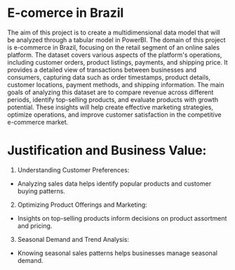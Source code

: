 # E-comerce in Brazil
The aim of this project is to create a multidimensional data model that will be analyzed through a tabular model in PowerBI. The domain of this project is e-commerce in Brazil, focusing on the retail segment of an online sales platform. 
The dataset covers various aspects of the platform's operations, including customer orders, product listings, 
payments, and shipping price. It provides a detailed view of transactions between businesses and consumers, 
capturing data such as order timestamps, product details, customer locations, payment methods, and shipping 
information. The main goals of analyzing this dataset are to compare revenue across different periods, identify 
top-selling products, and evaluate products with growth potential. These insights will help create effective 
marketing strategies, optimize operations, and improve customer satisfaction in the competitive e-commerce 
market.

# Justification and Business Value: 
1. Understanding Customer Preferences: 
- Analyzing sales data helps identify popular products and customer buying patterns. 
2. Optimizing Product Offerings and Marketing:
- Insights on top-selling products inform decisions on product assortment and pricing. 
3. Seasonal Demand and Trend Analysis:
- Knowing seasonal sales patterns helps businesses manage seasonal demand.
